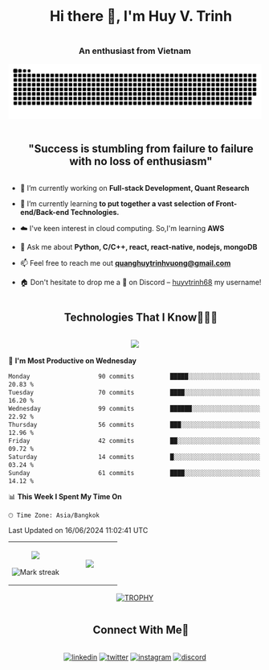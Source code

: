 <!--h1 without bottom border-->
<div id="user-content-toc">
<ul align="center">
<summary>
<h1 style="display: inline-block;">Hi there 👋, I'm Huy V. Trinh</h1>
</summary>
</ul>
</div>
<h3 align="center">An enthusiast from Vietnam</h3>
<!--- snake -->
<div align="center">
<img src="https://github.com/1999AZZAR/1999AZZAR/blob/readme/resources/img/grid-snake.svg" alt="snake" /></a>
</div>

<!--h2 without bottom border-->
<div id="user-content-toc">
<ul align="center">
<summary>
<h2 style="display: inline-block">"Success is stumbling from failure to failure with no loss of enthusiasm"
</h2>
</summary>
</ul>
</div>

<!--Intro start-->
- 🔭 I’m currently working on **Full-stack Development, Quant Research**

- 🌱 I’m currently learning **to put together a vast selection of Front-end/Back-end Technologies.**

- ☁️ I've keen interest in cloud computing. So,I'm learning **AWS**

- 💬 Ask me about **Python, C/C++, react, react-native, nodejs, mongoDB**

- 📫 Feel free to reach me out **quanghuytrinhvuong@gmail.com**

- 🏠 Don't hesitate to drop me a **👋** on Discord – [huyvtrinh68](https://discord.com/users/huyvtrinh68) my username!
<!--Intro end-->



<!--h1 without bottom border-->
<div id="user-content-toc">
<ul align="center">
<summary>
<h2 style="display: inline-block">Technologies That I Know👨🏻‍💻</h2>
</summary>
</ul>
</div>
<p align="center">
<a href="https://skillicons.dev">
<img
src="https://skillicons.dev/icons?i=py,git,nginx,redis,aws,css,docker,firebase,github,html,java,js,c,cs,cpp,arduino,linux,md,materialui,mongodb,mysql,nextjs,express,nodejs,react,tailwind,kubernetes,vscode,figma,postman,discord&perline=9" />
</a>
</p>

<!--START_SECTION:waka-->
📅 **I'm Most Productive on Wednesday** 

```text
Monday                   90 commits          █████░░░░░░░░░░░░░░░░░░░░   20.83 % 
Tuesday                  70 commits          ████░░░░░░░░░░░░░░░░░░░░░   16.20 % 
Wednesday                99 commits          ██████░░░░░░░░░░░░░░░░░░░   22.92 % 
Thursday                 56 commits          ███░░░░░░░░░░░░░░░░░░░░░░   12.96 % 
Friday                   42 commits          ██░░░░░░░░░░░░░░░░░░░░░░░   09.72 % 
Saturday                 14 commits          █░░░░░░░░░░░░░░░░░░░░░░░░   03.24 % 
Sunday                   61 commits          ████░░░░░░░░░░░░░░░░░░░░░   14.12 % 
```


📊 **This Week I Spent My Time On** 

```text
🕑︎ Time Zone: Asia/Bangkok
```


 Last Updated on 16/06/2024 11:02:41 UTC
<!--END_SECTION:waka-->

<!--- stats & Trophy (start) -->
<p align="center">
<!--- stats (start) -->
<table align="center">
<tr border="none">
<td width="50%" align="center">

<img align="center"
src="https://github-readme-stats.vercel.app/api?username=trvqhuy&theme=dark&show_icons=true&count_private=true" />
<br></br>
<img title="🔥 Get streak stats for your profile at git.io/streak-stats" alt="Mark streak"
src="https://github-readme-streak-stats.herokuapp.com/?user=trvqhuy&theme=dark&hide_border=false" />
</td>

<td width="50%" align="center">

<img align="center"
src="https://github-readme-stats.anuraghazra1.vercel.app/api/top-langs/?username=trvqhuy&theme=dark&hide_border=false&no-bg=true&no-frame=true&langs_count=10" />

</td>
</tr>
</table>
<!--- stats (end) -->

<!--- trophy (start) -->
<div align=center>
<a href="https://github.com/ryo-ma/github-profile-trophy" title="Go to Source">
<img align="center" width=84%
src="https://github-profile-trophy.vercel.app/?username=trvqhuy&theme=radical&row=1&column=7&margin-h=15&margin-w=5&no-bg=true"
alt="TROPHY" />
</a>
</div>
<!--- trophy (start) -->

</p>
<!--- stats (end) -->

<!-- Connect with me -->
<!--h2 without bottom border-->
<div id="user-content-toc">
<ul align="center">
<summary>
<h2 style="display: inline-block">Connect With Me🤝</h2>
</summary>
</ul>
</div>

<!--icons and links-->
<p align="center">
<a href="https://www.linkedin.com" target="blank"><img align="center"
src="https://user-images.githubusercontent.com/88904952/234979284-68c11d7f-1acc-4f0c-ac78-044e1037d7b0.png"
alt="linkedin" height="50" width="50" /></a>
<a href="https://twitter.com/" target="blank"><img align="center"
src="https://user-images.githubusercontent.com/88904952/234980676-61bfb021-ecc8-48f7-88e6-34c1b06c4a58.png"
alt="twitter" height="50" width="50" /></a>
<a href="https://www.instagram.com/" target="blank"><img align="center"
src="https://user-images.githubusercontent.com/88904952/234981169-2dd1e58f-4b7e-468c-8213-034ba62156c3.png"
alt="instagram" height="50" width="50" /></a>
<a href="https://discord.com/users/huyvtrinh68" target="blank"><img align="center"
src="https://user-images.githubusercontent.com/88904952/234982627-019fd336-6248-453c-9b05-97c13fd1d207.png"
alt="discord" height="50" width="50" /></a>
</p>

